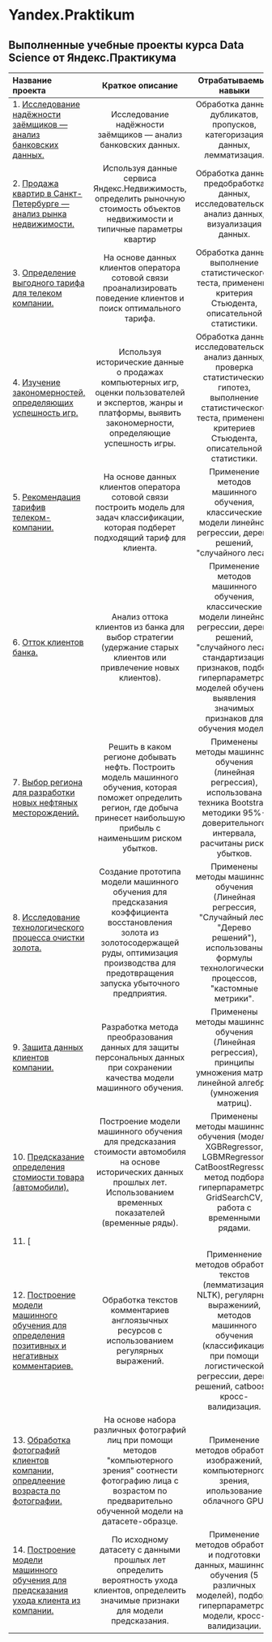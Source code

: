 # Yandex.Praktikum
## Выполненные учебные проекты курса Data Science от Яндекс.Практикума
| Название проекта    | Краткое описание    | Отрабатываемые навыки | Использованные библиотеки|
|:-------------------|:-------------------:|:-----------------------:|:-------------------------:|
|1. [Исследование надёжности заёмщиков — анализ банковских данных.](https://github.com/degradablemind/Yandex.Praktikum/tree/main/project_1_Исследование_надёжности_заёмщиков)| Исследование надёжности заёмщиков — анализ банковских данных.| Обработка данных, дубликатов, пропусков, категоризация данных, лемматизация.| Python, Pandas, PyMystem3, SciPy, Matplotlib, Seaborn, SciKitLearn, numpy.
|2. [Продажа квартир в Санкт-Петербурге — анализ рынка недвижимости.](https://github.com/degradablemind/Yandex.Praktikum/tree/main/project_2_Исследование_объявлений_о_продаже_квартир)| Используя данные сервиса Яндекс.Недвижимость, определить рыночную стоимость объектов недвижимости и типичные параметры квартир|Обработка данных,  предобработка данных, исследовательский анализ данных, визуализация данных.| Python, Pandas, Matplotlib.|
|3. [Определение выгодного тарифа для телеком компании.](https://github.com/degradablemind/Yandex.Praktikum/tree/main/project_3_Определение_перспективного_тарифа_для_телеком-компании)| На основе данных клиентов оператора сотовой связи проанализировать поведение клиентов и поиск оптимального тарифа.| Обработка данных, выполнение статистического теста, применение критерия Стьюдента, описательной статистики.| Python, Pandas, Matplotlib, numpy, SciPy, Seaborn, sklearn.|
|4. [Изучение закономерностей, определяющих успешность игр.](https://github.com/degradablemind/Yandex.Praktikum/tree/main/project_4_Выявление_определяющих_успешность_игры_закономерностей)| Используя исторические данные о продажах компьютерных игр, оценки пользователей и экспертов, жанры и платформы, выявить закономерности, определяющие успешность игры.| Обработка данных, исследовательский анализ данных, проверка статистических гипотез, выполнение статистического теста, применение критериев Стьюдента, описательной статистики.| Python, Pandas, Matplotlib, numpy, SciPy, Seaborn, sklearn.|
|5. [Рекомендация тарифив телеком-компании.](https://github.com/degradablemind/Yandex.Praktikum/tree/main/project_5_Рекомендация_тарифов)| На основе данных клиентов оператора сотовой связи построить модель для задач классификации, которая подберет подходящий тариф для клиента.| Применение методов машинного обучения, классические модели линейной регрессии, дерева решений, "случайного леса".| Python, Pandas, sklearn.|
|6. [Отток клиентов банка.](https://github.com/degradablemind/Yandex.Praktikum/tree/main/project_6_Отток_клиентов)| Анализ оттока клиентов из банка для выбор стратегии (удержание старых клиентов или привлечение новых клиентов). | Применение методов машинного обучения, классические модели линейной регрессии, дерева решений, "случайного леса", стандартизация признаков, подбор гиперпараметров моделей обучения, выявления значимых признаков для обучения модели.| Python, Pandas, sklearn, eli5.|
|7. [Выбор региона для разработки новых нефтяных месторождений.](https://github.com/degradablemind/Yandex.Praktikum/tree/main/project_7_Выбор_локации_для_скважины)| Решить в каком регионе добывать нефть. Построить модель машинного обучения, которая поможет определить регион, где добыча принесет наибольшую прибыль с наименьшим риском убытков.| Применены методы машинного обучения (линейная регрессия), использована техника Bootstrap, методики 95%-доверительного интервала, расчитаны риски убытков. | Python, Pandas, sklearn, seaborn, matplotlib.|
| 8. [Исследование технологического процесса очистки золота.](https://github.com/degradablemind/Yandex.Praktikum/tree/main/project_8_Восстановление_золота_из_руды) | Создание прототипа модели машинного обучения для предсказания коэффициента восстановления золота из золотосодержащей руды, оптимизация производства для предотвращения запуска убыточного предприятия. | Применены методы машинного обучения (Линейная регрессия, "Случайный лес", "Дерево решений"), использованы формулы технологических процессов, "кастомные метрики". | Python, Pandas, sklearn, seaborn, matplotlib, DummyRegressor, sMAPE, кросс-валидизаия.|
| 9. [Защита данных клиентов компании.](https://github.com/degradablemind/Yandex.Praktikum/tree/main/project_9_Защита_персональных_данных_клиентов)| Разработка метода преобразования данных для защиты персональных данных при сохранении качества модели машинного обучения. | Применены методы машинного обучения (Линейная регрессия), принципы умножения матриц линейной алгебры (умножения матриц). | Python, Pandas, Numpy.|
| 10. [Предсказание определения стомиости товара (автомобили).](https://github.com/degradablemind/Yandex.Praktikum/tree/main/project_10_Определение_стоимости_автомобилей)| Построение модели машинного обучения для предсказания стоимости автомобиля на основе исторических данных прошлых лет. Использованием временных показателей (временные ряды). | Применены методы машинного обучения (модели XGBRegressor, LGBMRegressor, CatBoostRegressor), метод подбора гиперпараметров GridSearchCV, работа с временными рядами. | Python, Pandas, xgboost, lightgbm, catboost, matplotlib. |
| 11. [
| 12. [Построение модели машинного обучения для определения позитивных и негативных комментариев.](https://github.com/degradablemind/Yandex.Praktikum/tree/main/project_12_Определение_токсичных_комментариев_(обработка_англоязычных_комментариев)) | Обработка текстов комментариев англоязычных ресурсов с использованием регулярных выражений. | Применнение методов обработки текстов (лемматизация, NLTK), регулярных выражениий, методов машинного обучения (классификация при помощи логистической регрессии, дерева решений, catboost), кросс-валидизация. | Python, Pandas, LogisticRegression, DecisionTreeClassifier, CatBoostClassifier, re, nltk, tf-idf, spacy, tqdm. |
| 13. [Обработка фотографий клиентов компании, опредлеение возраста по фотографии.](https://github.com/degradablemind/Yandex.Praktikum/tree/main/project_13_Компьютерное_зрение_Определение_возраста_покупателей) | На основе набора различных фотографий лиц при помощи методов "компьютерного зрения" соотнести фотографию лица с возрастом по предварительно обученной модели на датасете-образце. | Применение методов обработки изображений, компьютерного зрения, ипользование облачного GPU. |  Python, Pandas, Numpy, seaborn, matplotlib, keras (ImageDataGenerator, ResNet50, Dense, Conv2D, AvgPool2D, Flatten, Sequential, Adam). |
| 14. [Построение модели машинного обучения для предсказания ухода клиента из компании.](https://github.com/degradablemind/Yandex.Praktikum/tree/main/project_14_final_Отток_клиентов_телеком) | По исходному датасету с данными прошлых лет определить вероятность ухода клиентов, определеить значимые признаки для модели предсказания. | Применение методов обработки и подготовки данных, машинного обучения (5 различных моделей), подбора гиперпараметров модели, кросс-валидизации. | Python, Pandas, DecisionTreeClassifier, RandomForestClassifier, LogisticRegression, XGBClassifier, CatBoostClassifier, GridSearchCV.|
